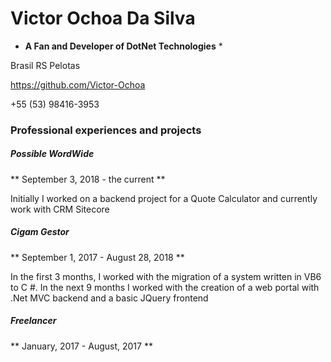 # Victor Ochoa Da Silva

* **A Fan and Developer of DotNet Technologies** *

Brasil RS Pelotas

https://github.com/Victor-Ochoa

+55 (53) 98416-3953


### Professional experiences and projects

##### Possible WordWide

** September 3, 2018 - the current **

Initially I worked on a backend project for a Quote Calculator and currently work with CRM Sitecore

##### Cigam Gestor

** September 1, 2017 - August 28, 2018 **

In the first 3 months, I worked with the migration of a system written in VB6 to C #. In the next 9 months I worked with the creation of a web portal with .Net MVC backend and a basic JQuery frontend

##### Freelancer

** January, 2017 - August, 2017 **


